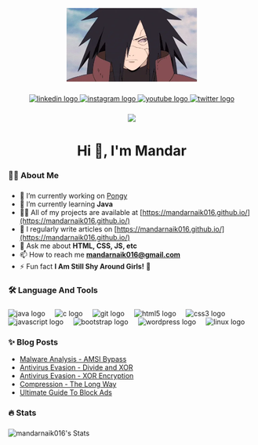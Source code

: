 <div align="center">
  <img height="150" src="https://raw.githubusercontent.com/mandarnaik016/mandarnaik016/master/madara.webp"  />
</div>

###

<div align="center">
  <a href="https://www.linkedin.com/in/mandarnaik016/" target="_blank">
    <img src="https://img.shields.io/static/v1?message=LinkedIn&logo=linkedin&label=&color=0077B5&logoColor=white&labelColor=&style=for-the-badge" height="25" alt="linkedin logo"  />
  </a>
  <a href="https://instagram.com/_mandar_naik_" target="_blank">
    <img src="https://img.shields.io/static/v1?message=Instagram&logo=instagram&label=&color=E4405F&logoColor=white&labelColor=&style=for-the-badge" height="25" alt="instagram logo"  />
  </a>
  <a href="https://youtube.com/@thenaikpost" target="_blank">
    <img src="https://img.shields.io/static/v1?message=Youtube&logo=youtube&label=&color=FF0000&logoColor=white&labelColor=&style=for-the-badge" height="25" alt="youtube logo"  />
  </a>
  <a href="https://twitter.com/mdnaik" target="_blank">
    <img src="https://img.shields.io/static/v1?message=Twitter&logo=twitter&label=&color=1DA1F2&logoColor=white&labelColor=&style=for-the-badge" height="25" alt="twitter logo"  />
  </a>
</div>

###

<div align="center">
  <img src="https://visitor-badge.laobi.icu/badge?page_id=mandarnaik016.mandarnaik016&"  />
</div>

###

<h1 align="center">Hi 👋, I'm Mandar</h1>

###

<h3 align="left">👩‍💻  About Me</h3>

###

- 🔭 I’m currently working on [Pongy](https://github.com/mandarnaik016/Pongy)
- 🌱 I’m currently learning **Java**
- 👨‍💻 All of my projects are available at [https://mandarnaik016.github.io/](https://mandarnaik016.github.io/)
- 📝 I regularly write articles on [https://mandarnaik016.github.io/](https://mandarnaik016.github.io/)
- 💬 Ask me about **HTML, CSS, JS, etc**
- 📫 How to reach me **mandarnaik016@gmail.com**
- ⚡ Fun fact **I Am Still Shy Around Girls!** :smiling_face_with_tear:

###

<h3 align="left">🛠  Language And Tools</h3>

###

<div align="left">
  <img src="https://cdn.jsdelivr.net/gh/devicons/devicon/icons/java/java-original.svg" height="40" alt="java logo"  />
  <img width="12" />
  <img src="https://cdn.jsdelivr.net/gh/devicons/devicon/icons/c/c-original.svg" height="40" alt="c logo"  />
  <img width="12" />
  <img src="https://cdn.jsdelivr.net/gh/devicons/devicon/icons/git/git-original.svg" height="40" alt="git logo"  />
  <img width="12" />
  <img src="https://cdn.jsdelivr.net/gh/devicons/devicon/icons/html5/html5-original.svg" height="40" alt="html5 logo"  />
  <img width="12" />
  <img src="https://cdn.jsdelivr.net/gh/devicons/devicon/icons/css3/css3-original.svg" height="40" alt="css3 logo"  />
  <img width="12" />
  <img src="https://cdn.jsdelivr.net/gh/devicons/devicon/icons/javascript/javascript-original.svg" height="40" alt="javascript logo"  />
  <img width="12" />
  <img src="https://cdn.jsdelivr.net/gh/devicons/devicon/icons/bootstrap/bootstrap-original.svg" height="40" alt="bootstrap logo"  />
  <img width="12" />
  <img src="https://cdn.jsdelivr.net/gh/devicons/devicon/icons/wordpress/wordpress-original.svg" height="40" alt="wordpress logo"  />
  <img width="12" />
  <img src="https://cdn.jsdelivr.net/gh/devicons/devicon/icons/linux/linux-original.svg" height="40" alt="linux logo"  />
</div>

###

<h3 align="left">✨ Blog Posts</h3>

<!-- BLOG-POST-LIST:START -->
- [Malware Analysis - AMSI Bypass](https://mandarnaik016.github.io/2024-06-09-malware-analysis-amsi-bypass/)
- [Antivirus Evasion - Divide and XOR](https://mandarnaik016.github.io/2024-03-29-antivirus-evasion-using-divide-and-xor/)
- [Antivirus Evasion - XOR Encryption](https://mandarnaik016.github.io/2024-03-24-antivirus-evasion-using-xor-encryption/)
- [Compression - The Long Way](https://mandarnaik016.github.io/2023-06-24-compression-the-long-way/)
- [Ultimate Guide To Block Ads](https://mandarnaik016.github.io/2023-06-17-ultimate-guide-to-block-ads/)
<!-- BLOG-POST-LIST:END -->

###

<h3 align="left">🔥  Stats</h3>

###

![mandarnaik016's Stats](https://github-readme-stats.vercel.app/api?username=mandarnaik016&theme=dark&show_icons=true&hide_border=true&count_private=true)

###